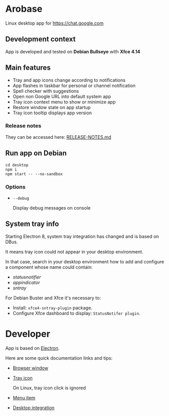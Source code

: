 # Arobase

Linux desktop app for https://chat.google.com

## Development context

App is developed and tested on **Debian Bullseye** with **Xfce 4.14**

## Main features

 * Tray and app icons change according to notifications
 * App flashes in taskbar for personal or channel notification
 * Spell checker with suggestions
 * Open non Google URL into default system app
 * Tray icon context menu to show or minimize app
 * Restore window state on app startup
 * Tray icon tooltip displays app version
 
### Release notes

They can be accessed here: [RELEASE-NOTES.md](RELEASE-NOTES.md)

## Run app on Debian

```
cd desktop
npm i
npm start -- --no-sandbox
```

### Options

 * `--debug`
 
    Display debug messages on console

## System tray info
 
Starting Electron 8, system tray integration has changed and is based on DBus.

It means tray icon could not appear in your desktop environment.

In that case, search in your desktop environment how to add and configure a component whose name could contain:
 * *statusnotifier*
 * *appindicator*
 * *sntray*

For Debian Buster and Xfce it's necessary to:
 * Install: `xfce4-sntray-plugin` package.
 * Configure Xfce dashboard to display: `StatusNotifer plugin`.

# Developer

App is based on [Electron](https://github.com/electron/electron).

Here are some quick documentation links and tips:
 * [Browser window](https://www.electronjs.org/docs/api/browser-window)

 * [Tray icon](https://www.electronjs.org/docs/api/tray)
 
    On Linux, tray icon click is ignored

 * [Menu item](https://www.electronjs.org/docs/api/menu-item)
 
 * [Desktop integration](https://github.com/electron/electron/blob/master/docs/tutorial/desktop-environment-integration.md)

